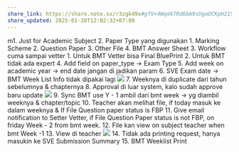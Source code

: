 ```yaml
---
share_link: https://share.note.sx/r3zgk49x#gfV+4Wqd47Rd6bA9sUgaOCKpH215ktM+CVF7TMZRfYg
share_updated: 2025-01-20T12:02:32+07:00
---
```

m1. Just for Academic Subject
2. Paper Type yang digunakan
	1. Marking Scheme
	2. Question Paper
	3. Other File
	4. BMT Answer Sheet
3. Workflow cuma sampai vetter
	1. Untuk BMT Vetter bisa Final BluePrint
	2. Untuk BMT tidak ada expert
4. Add field on paper_type → Exam Type
5. Add week on academic year → end date jangan di jadikan param
6. SVE Exam date → BMT Week List
   Info tidak dipakai lagi
   ![](https://i.imgur.com/3RdQoHP.png)
7. Weeknya di duplicate dari tahun sebelumnya & chapternya
8. Approval di luar system, kalo sudah approve baru update
   ![](https://i.imgur.com/rAb17Or.png)
9. Sync BMT use Y - 1  ambil dari bmt week → yg diambil weeknya & chapter/topic
10. Teacher akan melihat file, if today masuk ke dalam weeknya & If File Question paper status is FBP
11. Give email notification to Setter Vetter, if File Question Paper status is not FBP, on friday Week - 2 from bmt week.
12. File kan view on subject teacher when bmt Week -1 
13. View di teacher
    ![](https://i.imgur.com/Q28Tvvq.png)
14. Tidak ada printing request, hanya masukin ke SVE Submission Summary
15. BMT Weeklist Print